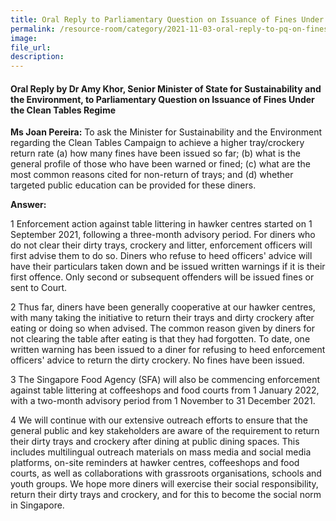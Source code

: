 ```yaml
---  
title: Oral Reply to Parliamentary Question on Issuance of Fines Under the Clean Tables Regime by Dr Amy Khor, Senior Minister of State for Sustainability and the Environment  
permalink: /resource-room/category/2021-11-03-oral-reply-to-pq-on-fines-issued-under-clean-tables-regime/  
image:  
file_url:  
description:  
---  
```

 
#### Oral Reply by Dr Amy Khor, Senior Minister of State for Sustainability and the Environment, to Parliamentary Question on Issuance of Fines Under the Clean Tables Regime

**Ms Joan Pereira:** To ask the Minister for Sustainability and the Environment regarding the Clean Tables Campaign to achieve a higher tray/crockery return rate (a) how many fines have been issued so far; (b) what is the general profile of those who have been warned or fined; (c) what are the most common reasons cited for non-return of trays; and (d) whether targeted public education can be provided for these diners.

**Answer:**

1 Enforcement action against table littering in hawker centres started on 1 September 2021, following a three-month advisory period. For diners who do not clear their dirty trays, crockery and litter, enforcement officers will first advise them to do so. Diners who refuse to heed officers&#39; advice will have their particulars taken down and be issued written warnings if it is their first offence. Only second or subsequent offenders will be issued fines or sent to Court.

2 Thus far, diners have been generally cooperative at our hawker centres, with many taking the initiative to return their trays and dirty crockery after eating or doing so when advised. The common reason given by diners for not clearing the table after eating is that they had forgotten. To date, one written warning has been issued to a diner for refusing to heed enforcement officers&#39; advice to return the dirty crockery. No fines have been issued.

3 The Singapore Food Agency (SFA) will also be commencing enforcement against table littering at coffeeshops and food courts from 1 January 2022, with a two-month advisory period from 1 November to 31 December 2021.

4 We will continue with our extensive outreach efforts to ensure that the general public and key stakeholders are aware of the requirement to return their dirty trays and crockery after dining at public dining spaces. This includes multilingual outreach materials on mass media and social media platforms, on-site reminders at hawker centres, coffeeshops and food courts, as well as collaborations with grassroots organisations, schools and youth groups. We hope more diners will exercise their social responsibility, return their dirty trays and crockery, and for this to become the social norm in Singapore.
